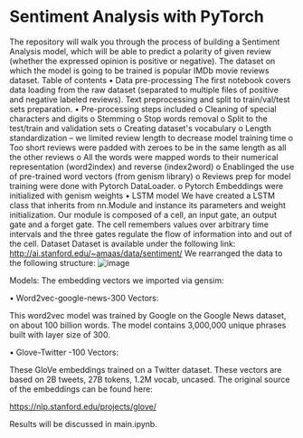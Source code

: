 # Sentiment Analysis with PyTorch
The repository will walk you through the process of building a Sentiment Analysis model, which will be able to predict a polarity of given review (whether the expressed opinion is positive or negative). The dataset on which the model is going to be trained is popular IMDb movie reviews dataset.
Table of contents
•	Data pre-processing
  The first notebook covers data loading from the raw dataset (separated to multiple files of positive and negative labeled reviews). Text preprocessing and split to   train/val/test sets preparation.
•	Pre-processing steps included
o	Cleaning of special characters and digits
o	Stemming
o	Stop words removal
o	Split to the test/train and validation sets
o	Creating dataset's vocabulary
o	Length standardization – we limited review length to decrease model training time
o	Too short reviews were padded with zeroes to be in the same length as all the other reviews
o	All the words were mapped words to their numerical representation (word2index) and reverse (index2word)
o	Enablinged the use of pre-trained word vectors (from genism library)
o	Reviews prep for model training were done with Pytorch DataLoader.
o	Pytorch Embeddings were initialized with genism weights 
•	LSTM model
We have created a LSTM class that inherits from nn.Module and instance its parameters and weight initialization. Our module is composed of a cell, an input gate, an output gate and a forget gate. The cell remembers values over arbitrary time intervals and the three gates regulate the flow of information into and out of the cell.
Dataset
Dataset is available under the following link: http://ai.stanford.edu/~amaas/data/sentiment/
We rearranged the data to the following structure:
![image](https://user-images.githubusercontent.com/93888640/164790181-9e43ed18-39f9-403f-86b6-4e17a777cd09.png)
  
Models:
The embedding vectors we imported via gensim:

•	Word2vec-google-news-300 Vectors:

  This word2vec model was trained by Google on the Google News dataset, on about 100 billion words. The model contains 3,000,000 unique phrases built with layer size of 300.
  
•	Glove-Twitter -100 Vectors: 

  These GloVe embeddings trained on a Twitter dataset. These vectors are based on 2B tweets, 27B tokens, 1.2M vocab, uncased. The original source of the embeddings can be found here:
  
  https://nlp.stanford.edu/projects/glove/

Results will be discussed in main.ipynb.
